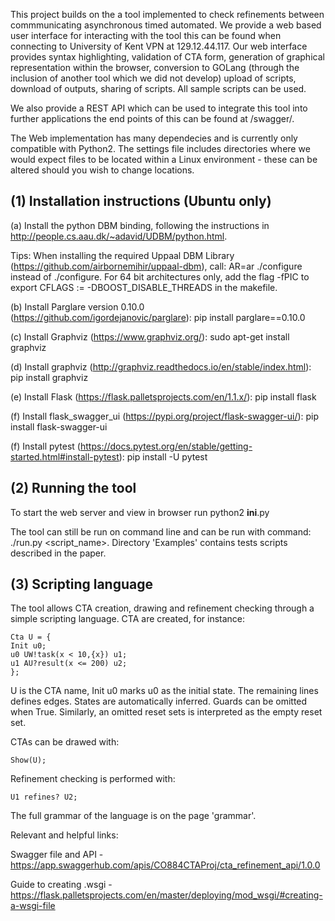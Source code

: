 This project builds on the a tool implemented to check refinements between commmunicating
asynchronous timed automated. We provide a web based user interface for interacting with the
tool this can be found when connecting to University of Kent VPN at 129.12.44.117. 
Our web interface provides syntax highlighting, validation of CTA form, generation of graphical
representation within the browser, conversion to GOLang (through the inclusion of another tool which we did not develop)
upload of scripts, download of outputs, sharing of scripts. All sample scripts can be used.

We also provide a REST API which can be used to integrate this tool into further applications
the end points of this can be found at /swagger/.


The Web implementation has many dependecies and is currently only compatible with Python2.
The settings file includes directories where we would expect files to be located within a Linux
environment - these can be altered should you wish to change locations.

(1) Installation instructions (Ubuntu only)
-------------------------------------------

(a) Install the python DBM binding, following the instructions 
in http://people.cs.aau.dk/~adavid/UDBM/python.html. 

Tips:
When installing the required Uppaal DBM Library (https://github.com/airbornemihir/uppaal-dbm), call: 
AR=ar ./configure
instead of ./configure.
For 64 bit architectures only, add the flag -fPIC to 
export CFLAGS :=  -DBOOST_DISABLE_THREADS in the makefile.

(b) Install Parglare version 0.10.0 (https://github.com/igordejanovic/parglare):
pip install parglare==0.10.0

(c) Install Graphviz (https://www.graphviz.org/):
sudo apt-get install graphviz

(d) Install graphviz (http://graphviz.readthedocs.io/en/stable/index.html):
pip install graphviz

(e) Install Flask (https://flask.palletsprojects.com/en/1.1.x/):
pip install flask

(f) Install flask_swagger_ui  (https://pypi.org/project/flask-swagger-ui/):
pip install flask-swagger-ui

(f) Install pytest  (https://docs.pytest.org/en/stable/getting-started.html#install-pytest):
pip install -U pytest

(2) Running the tool
--------------------

To start the web server and view in browser run python2 __ini__.py

The tool can still be run on command line and can  be run with command: ./run.py <script_name>.
Directory 'Examples' contains tests scripts described in the paper.

(3) Scripting language
----------------------

The tool allows CTA creation, drawing and refinement checking
through a simple scripting language.
CTA are created, for instance:

```
Cta U = {
Init u0;
u0 UW!task(x < 10,{x}) u1;
u1 AU?result(x <= 200) u2; 
};
```

U is the CTA name,
Init u0 marks u0 as the initial state.
The remaining lines defines edges.
States are automatically inferred.
Guards can be omitted when True. Similarly,
an omitted reset sets is interpreted as the empty reset set.

CTAs can be drawed with:

```
Show(U);
```

Refinement checking is performed with:

```
U1 refines? U2;
```

The full grammar of the language is on the page 'grammar'.

Relevant and helpful links:

Swagger file and API - https://app.swaggerhub.com/apis/CO884CTAProj/cta_refinement_api/1.0.0

Guide to creating .wsgi - https://flask.palletsprojects.com/en/master/deploying/mod_wsgi/#creating-a-wsgi-file

